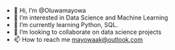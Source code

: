 - 👋 Hi, I’m @Oluwamayowa
- 👀 I’m interested in Data Science and Machine Learning
- 🌱 I’m currently learning Python, SQL.
- 💞️ I’m looking to collaborate on data science projects
- 📫 How to reach me mayowaak@outlook.com

<!---
oluwamayowaa/oluwamayowaa is a ✨ special ✨ repository because its `README.md` (this file) appears on your GitHub profile.
You can click the Preview link to take a look at your changes.
--->
